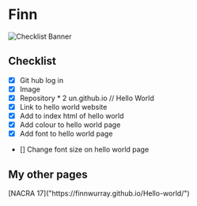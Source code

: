# Finn
![Checklist Banner](https://encrypted-tbn0.gstatic.com/images?q=tbn:ANd9GcQtdhHwOhtBwrsf3t5oBfovKz29hXMav3dDi3RtG78z&s)

<H2> Checklist </H2>

- [x] Git hub log in
- [x] Image
- [x] Repository * 2 un.github.io // Hello World
- [x] Link to hello world website
- [x] Add to index html of hello world
- [x] Add colour to hello world page
- [x] Add font to hello world page
- [] Change font size on hello world page

<h2>My other pages</h2>
[NACRA 17]("https://finnwurray.github.io/Hello-world/")
